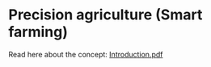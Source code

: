 # Precision agriculture (Smart farming)

Read here about the concept:
[Introduction.pdf](https://github.com/safranhub/nes-precision-agriculture/blob/master/Precision%20Agriculture.pdf)
